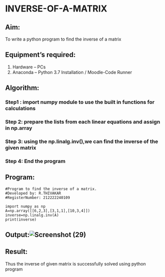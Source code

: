 # INVERSE-OF-A-MATRIX
## Aim:
To write a python program to find the inverse of a matrix
## Equipment’s required:
1. 	Hardware – PCs
2. 	Anaconda – Python 3.7 Installation / Moodle-Code Runner
## Algorithm:
### Step1 : import numpy module to use the built in functions for calculations
### Step 2: prepare the lists from each linear equations and assign in np.array
### Step 3: using the np.linalg.inv(),we can find the inverse of the given matrix
### Step 4: End the program

## Program:
```
#Program to find the inverse of a matrix.
#Developed by: R.THIVAKAR
#RegisterNumber: 212222240109
```
```
import numpy as np
A=np.array([[6,2,3],[3,1,1],[10,3,4]])
inverse=np.linalg.inv(A)
print(inverse)
```
## Output:![Screenshot (29)](https://github.com/ThivakarR/INVERSE-OF-A-MATRIX/assets/118707074/7f61f2eb-4d4e-4126-a037-77f53884d711)

## Result:
Thus the inverse of given matrix is successfully solved using python program

